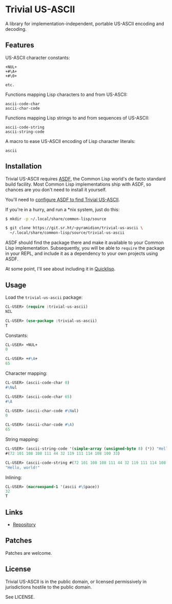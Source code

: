 # Trivial US-ASCII

A library for implementation-independent, portable US-ASCII encoding and
decoding.

## Features

US-ASCII character constants:

```
+NUL+
+#\A+
+#\0+

etc.
```

Functions mapping Lisp characters to and from US-ASCII:

```
ascii-code-char
ascii-char-code
```

Functions mapping Lisp strings to and from sequences of US-ASCII:

```
ascii-code-string
ascii-string-code
```

A macro to ease US-ASCII encoding of Lisp character literals:

```
ascii
```

## Installation

Trivial US-ASCII requires [ASDF](https://common-lisp.net/project/asdf/), the
Common Lisp world's de facto standard build facility. Most Common Lisp
implementations ship with ASDF, so chances are you don't need to install it
yourself.

You'll need to [configure ASDF to find Trivial US-ASCII](https://common-lisp.net/project/asdf/asdf/Configuring-ASDF-to-find-your-systems.html).

If you're in a hurry, and run a *nix system, just do this:

```bash
$ mkdir -p ~/.local/share/common-lisp/source

$ git clone https://git.sr.ht/~pyramidion/trivial-us-ascii \
  ~/.local/share/common-lisp/source/trivial-us-ascii
```

ASDF should find the package there and make it available to your Common Lisp
implementation. Subsequently, you will be able to `require` the package in
your REPL, and include it as a dependency to your own projects using ASDF.

At some point, I'll see about including it in [Quicklisp](https://www.quicklisp.org/beta/).

## Usage

Load the `trivial-us-ascii` package:

```lisp
CL-USER> (require :trivial-us-ascii)
NIL

CL-USER> (use-package :trivial-us-ascii)
T
```

Constants:

```lisp
CL-USER> +NUL+
0

CL-USER> +#\A+
65
```

Character mapping:

```lisp
CL-USER> (ascii-code-char 0)
#\Nul

CL-USER> (ascii-code-char 65)
#\A

CL-USER> (ascii-char-code #\Nul)
0

CL-USER> (ascii-char-code #\A)
65
```

String mapping:

```lisp
CL-USER> (ascii-string-code '(simple-array (unsigned-byte 8) (*)) "Hello, world!")
#(72 101 108 108 111 44 32 119 111 114 108 100 33)

CL-USER> (ascii-code-string #(72 101 108 108 111 44 32 119 111 114 108 100 33))
"Hello, world!"
```

Inlining:

```lisp
CL-USER> (macroexpand-1 '(ascii #\Space))
32
T
```

## Links

* [Repository](https://sr.ht/~pyramidion/trivial-us-ascii/)

## Patches

Patches are welcome.

## License

Trivial US-ASCII is in the public domain, or licensed permissively in
jurisdictions hostile to the public domain.

See LICENSE.
